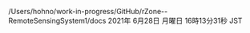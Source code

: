 /Users/hohno/work-in-progress/GitHub/rZone--RemoteSensingSystem1/docs
2021年 6月28日 月曜日 16時13分31秒 JST
